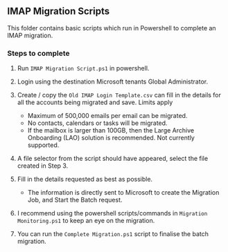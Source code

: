 ## IMAP Migration Scripts

This folder contains basic scripts which run in Powershell to complete an IMAP migration.

### Steps to complete
1. Run ``IMAP Migration Script.ps1`` in powershell.
2. Login using the destination Microsoft tenants Global Administrator.
3. Create / copy the ``Old IMAP Login Template.csv`` can fill in the details for all the accounts being migrated and save. Limits apply
    - Maximum of 500,000 emails per email can be migrated. 
    - No contacts, calendars or tasks will be migrated.
    - If the mailbox is larger than 100GB, then the Large Archive Onboarding (LAO) solution is recommended. Not currently supported.
4. A file selector from the script should have appeared, select the file created in Step 3.
5. Fill in the details requested as best as possible.
    - The information is directly sent to Microsoft to create the Migration Job, and Start the Batch request.

6. I recommend using the powershell scripts/commands in ``Migration Monitoring.ps1`` to keep an eye on the migration.
7. You can run the ``Complete Migration.ps1`` script to finalise the batch migration. 